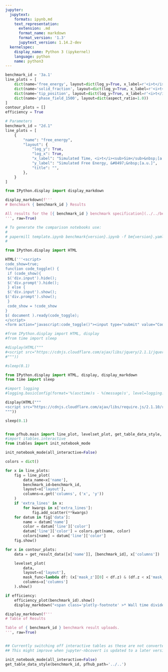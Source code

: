 ```yaml
---
jupyter:
  jupytext:
    formats: ipynb,md
    text_representation:
      extension: .md
      format_name: markdown
      format_version: '1.3'
      jupytext_version: 1.14.2-dev
  kernelspec:
    display_name: Python 3 (ipykernel)
    language: python
    name: python3
---
```


```python papermill={"duration": 0.01293, "end_time": "2023-07-17T20:39:29.966567", "exception": false, "start_time": "2023-07-17T20:39:29.953637", "status": "completed"} tags=["parameters"]
benchmark_id = '3a.1'
line_plots = [
    dict(name='free_energy', layout=dict(log_y=True, x_label=r'<i>t</i>', y_label=r'&#8497;', range_y=[1.8e6, 2.4e6], title="Free Energy v Time")),
    dict(name='solid_fraction', layout=dict(log_y=True, x_label=r'<i>t</i>')),
    dict(name='tip_position', layout=dict(log_y=True, x_label=r'<i>t</i>')),
    dict(name='phase_field_1500', layout=dict(aspect_ratio=1.0))
]
contour_plots = []
efficiency = True
```

```python papermill={"duration": 0.008648, "end_time": "2023-07-17T20:39:29.980158", "exception": false, "start_time": "2023-07-17T20:39:29.971510", "status": "completed"} tags=["injected-parameters"]
# Parameters
benchmark_id = "2d.1"
line_plots = [
    {
        "name": "free_energy",
        "layout": {
            "log_y": True,
            "log_x": True,
            "x_label": "Simulated Time, <i>t</i><sub>Sim</sub>&nbsp;[a.u.]",
            "y_label": "Simulated Free Energy, &#8497;&nbsp;[a.u.]",
            "title": "",
        },
    }
]

```

```python papermill={"duration": 0.011121, "end_time": "2023-07-17T20:39:29.996368", "exception": false, "start_time": "2023-07-17T20:39:29.985247", "status": "completed"} tags=[]
from IPython.display import display_markdown

display_markdown(f'''
# Benchmark { benchmark_id } Results

All results for the [{ benchmark_id } benchmark specification](../../benchmarks/benchmark{ benchmark_id }.ipynb/).
''', raw=True)
```

```python papermill={"duration": 0.008663, "end_time": "2023-07-17T20:39:30.007035", "exception": false, "start_time": "2023-07-17T20:39:29.998372", "status": "completed"} tags=[]
# To generate the comparison notebooks use:
# 
# papermill template.ipynb benchmark{version}.ipynb -f bm{version}.yaml
#
```

```python papermill={"duration": 0.013465, "end_time": "2023-07-17T20:39:30.022489", "exception": false, "start_time": "2023-07-17T20:39:30.009024", "status": "completed"} tags=[]
from IPython.display import HTML

HTML('''<script>
code_show=true; 
function code_toggle() {
 if (code_show){
 $('div.input').hide();
 $('div.prompt').hide();
 } else {
 $('div.input').show();
$('div.prompt').show();
 }
 code_show = !code_show
} 
$( document ).ready(code_toggle);
</script>
<form action="javascript:code_toggle()"><input type="submit" value="Code Toggle"></form>''')
```

```python papermill={"duration": 0.606926, "end_time": "2023-07-17T20:39:30.631707", "exception": false, "start_time": "2023-07-17T20:39:30.024781", "status": "completed"} tags=[]
#from IPython.display import HTML, display
#from time import sleep

#display(HTML("""
#<script src="https://cdnjs.cloudflare.com/ajax/libs/jquery/2.1.1/jquery.min.js"></script>
#"""))

#sleep(0.1)

from IPython.display import HTML, display, display_markdown
from time import sleep

#import logging
#logging.basicConfig(format='%(asctime)s - %(message)s', level=logging.DEBUG)

display(HTML("""
<script src="https://cdnjs.cloudflare.com/ajax/libs/require.js/2.1.10/require.min.js"></script>
"""))

sleep(0.1)


from pfhub.main import line_plot, levelset_plot, get_table_data_style, plot_order_of_accuracy, get_result_data, efficiency_plot
#import itables.interactive
from itables import init_notebook_mode

init_notebook_mode(all_interactive=False)
```

```python papermill={"duration": 4.198848, "end_time": "2023-07-17T20:39:34.833223", "exception": false, "start_time": "2023-07-17T20:39:30.634375", "status": "completed"} tags=[]
colors = dict()

for x in line_plots:
    fig = line_plot(
        data_name=x['name'],
        benchmark_id=benchmark_id,
        layout=x['layout'],
        columns=x.get('columns', ('x', 'y'))
    )
    if 'extra_lines' in x:
        for kwargs in x['extra_lines']:
            fig.add_scatter(**kwargs)  
    for datum in fig['data']:
        name = datum['name']
        color = datum['line']['color']
        datum['line']['color'] = colors.get(name, color)
        colors[name] = datum['line']['color']
    fig.show()
```

```python papermill={"duration": 0.116185, "end_time": "2023-07-17T20:39:35.082747", "exception": false, "start_time": "2023-07-17T20:39:34.966562", "status": "completed"} tags=[]
for x in contour_plots:
    data = get_result_data([x['name']], [benchmark_id], x['columns'])

    levelset_plot(
        data,
        layout=x['layout'],
        mask_func=lambda df: (x['mask_z'][0] < df.z) & (df.z < x['mask_z'][1]),
        columns=x['columns']
    ).show()
```

```python papermill={"duration": 2.027663, "end_time": "2023-07-17T20:39:37.218699", "exception": false, "start_time": "2023-07-17T20:39:35.191036", "status": "completed"} tags=[]
if efficiency:
    efficiency_plot(benchmark_id).show()
    display_markdown("<span class='plotly-footnote' >* Wall time divided by the total simulated time.</span>", raw=True)

```

```python papermill={"duration": 0.113475, "end_time": "2023-07-17T20:39:37.441369", "exception": false, "start_time": "2023-07-17T20:39:37.327894", "status": "completed"} tags=[]
display_markdown(f'''
# Table of Results

Table of { benchmark_id } benchmark result uploads.
''', raw=True)
```

```python papermill={"duration": 0.110168, "end_time": "2023-07-17T20:39:37.661138", "exception": false, "start_time": "2023-07-17T20:39:37.550970", "status": "completed"} tags=[]

```

```python papermill={"duration": 1.108176, "end_time": "2023-07-17T20:39:38.881628", "exception": false, "start_time": "2023-07-17T20:39:37.773452", "status": "completed"} tags=[]
## Currently switching off interactive tables as these are not converted to HTML properly.
## This might improve when jupyter-nbcovert is updated to a later version.

init_notebook_mode(all_interactive=False)
get_table_data_style(benchmark_id, pfhub_path='../..')
```

```python papermill={"duration": 0.107869, "end_time": "2023-07-17T20:39:39.108208", "exception": false, "start_time": "2023-07-17T20:39:39.000339", "status": "completed"} tags=[]

```

